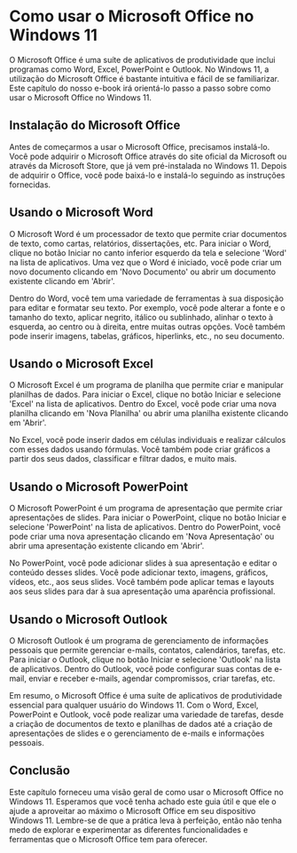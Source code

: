 # Como usar o Microsoft Office no Windows 11


O Microsoft Office é uma suíte de aplicativos de produtividade que inclui programas como Word, Excel, PowerPoint e Outlook. No Windows 11, a utilização do Microsoft Office é bastante intuitiva e fácil de se familiarizar. Este capítulo do nosso e-book irá orientá-lo passo a passo sobre como usar o Microsoft Office no Windows 11.

## Instalação do Microsoft Office
Antes de começarmos a usar o Microsoft Office, precisamos instalá-lo. Você pode adquirir o Microsoft Office através do site oficial da Microsoft ou através da Microsoft Store, que já vem pré-instalada no Windows 11. Depois de adquirir o Office, você pode baixá-lo e instalá-lo seguindo as instruções fornecidas.

## Usando o Microsoft Word
O Microsoft Word é um processador de texto que permite criar documentos de texto, como cartas, relatórios, dissertações, etc. Para iniciar o Word, clique no botão Iniciar no canto inferior esquerdo da tela e selecione 'Word' na lista de aplicativos. Uma vez que o Word é iniciado, você pode criar um novo documento clicando em 'Novo Documento' ou abrir um documento existente clicando em 'Abrir'.

Dentro do Word, você tem uma variedade de ferramentas à sua disposição para editar e formatar seu texto. Por exemplo, você pode alterar a fonte e o tamanho do texto, aplicar negrito, itálico ou sublinhado, alinhar o texto à esquerda, ao centro ou à direita, entre muitas outras opções. Você também pode inserir imagens, tabelas, gráficos, hiperlinks, etc., no seu documento.

## Usando o Microsoft Excel
O Microsoft Excel é um programa de planilha que permite criar e manipular planilhas de dados. Para iniciar o Excel, clique no botão Iniciar e selecione 'Excel' na lista de aplicativos. Dentro do Excel, você pode criar uma nova planilha clicando em 'Nova Planilha' ou abrir uma planilha existente clicando em 'Abrir'.

No Excel, você pode inserir dados em células individuais e realizar cálculos com esses dados usando fórmulas. Você também pode criar gráficos a partir dos seus dados, classificar e filtrar dados, e muito mais.

## Usando o Microsoft PowerPoint
O Microsoft PowerPoint é um programa de apresentação que permite criar apresentações de slides. Para iniciar o PowerPoint, clique no botão Iniciar e selecione 'PowerPoint' na lista de aplicativos. Dentro do PowerPoint, você pode criar uma nova apresentação clicando em 'Nova Apresentação' ou abrir uma apresentação existente clicando em 'Abrir'.

No PowerPoint, você pode adicionar slides à sua apresentação e editar o conteúdo desses slides. Você pode adicionar texto, imagens, gráficos, vídeos, etc., aos seus slides. Você também pode aplicar temas e layouts aos seus slides para dar à sua apresentação uma aparência profissional.

## Usando o Microsoft Outlook
O Microsoft Outlook é um programa de gerenciamento de informações pessoais que permite gerenciar e-mails, contatos, calendários, tarefas, etc. Para iniciar o Outlook, clique no botão Iniciar e selecione 'Outlook' na lista de aplicativos. Dentro do Outlook, você pode configurar suas contas de e-mail, enviar e receber e-mails, agendar compromissos, criar tarefas, etc.

Em resumo, o Microsoft Office é uma suíte de aplicativos de produtividade essencial para qualquer usuário do Windows 11. Com o Word, Excel, PowerPoint e Outlook, você pode realizar uma variedade de tarefas, desde a criação de documentos de texto e planilhas de dados até a criação de apresentações de slides e o gerenciamento de e-mails e informações pessoais.

## Conclusão
Este capítulo forneceu uma visão geral de como usar o Microsoft Office no Windows 11. Esperamos que você tenha achado este guia útil e que ele o ajude a aproveitar ao máximo o Microsoft Office em seu dispositivo Windows 11. Lembre-se de que a prática leva à perfeição, então não tenha medo de explorar e experimentar as diferentes funcionalidades e ferramentas que o Microsoft Office tem para oferecer.
